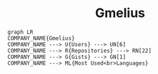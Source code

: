 <h1 align="center">Gmelius</h1>

```mermaid
graph LR
COMPANY_NAME{Gmelius}
COMPANY_NAME ---> U{Users} ---> UN[6]
COMPANY_NAME ---> R{Repositories} ---> RN[22]
COMPANY_NAME ---> G{Gists} ---> GN[1]
COMPANY_NAME ---> ML{Most Used<br>Languages}
```
